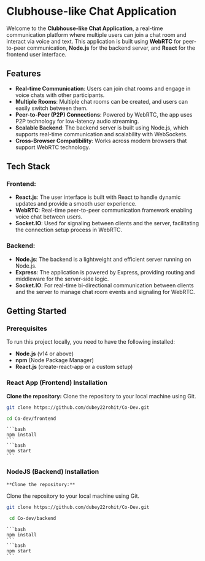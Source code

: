 # Clubhouse-like Chat Application

Welcome to the **Clubhouse-like Chat Application**, a real-time communication platform where multiple users can join a chat room and interact via voice and text. This application is built using **WebRTC** for peer-to-peer communication, **Node.js** for the backend server, and **React** for the frontend user interface.

## Features

- **Real-time Communication**: Users can join chat rooms and engage in voice chats with other participants.
- **Multiple Rooms**: Multiple chat rooms can be created, and users can easily switch between them.
- **Peer-to-Peer (P2P) Connections**: Powered by WebRTC, the app uses P2P technology for low-latency audio streaming.
- **Scalable Backend**: The backend server is built using Node.js, which supports real-time communication and scalability with WebSockets.
- **Cross-Browser Compatibility**: Works across modern browsers that support WebRTC technology.

## Tech Stack

### Frontend:
- **React.js**: The user interface is built with React to handle dynamic updates and provide a smooth user experience.
- **WebRTC**: Real-time peer-to-peer communication framework enabling voice chat between users.
- **Socket.IO**: Used for signaling between clients and the server, facilitating the connection setup process in WebRTC.

### Backend:
- **Node.js**: The backend is a lightweight and efficient server running on Node.js.
- **Express**: The application is powered by Express, providing routing and middleware for the server-side logic.
- **Socket.IO**: For real-time bi-directional communication between clients and the server to manage chat room events and signaling for WebRTC.

## Getting Started

### Prerequisites
To run this project locally, you need to have the following installed:
- **Node.js** (v14 or above)
- **npm** (Node Package Manager)
- **React.js** (create-react-app or a custom setup)

### React App (Frontend) Installation

  **Clone the repository:**
   Clone the repository to your local machine using Git.

   ```bash
   git clone https://github.com/dubey22rohit/Co-Dev.git
   ```
   ```bash
   cd Co-dev/frontend
   ```
    ```bash
    npm install
    ```
    ```bash
    npm start
    ```

### NodeJS (Backend) Installation

    **Clone the repository:**
   Clone the repository to your local machine using Git.

   ```bash
   git clone https://github.com/dubey22rohit/Co-Dev.git
   ```
   ```bash
    cd Co-dev/backend
   ```
    ```bash
    npm install
    ```
    ```bash
    npm start
    ```
